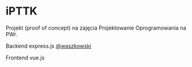 # iPTTK

Projekt (proof of concept) na zajęcia Projektowanie Oprogramowania na PWr.


Backend express.js [@waszkowski](https://github.com/waszkowski)

Frontend vue.js

